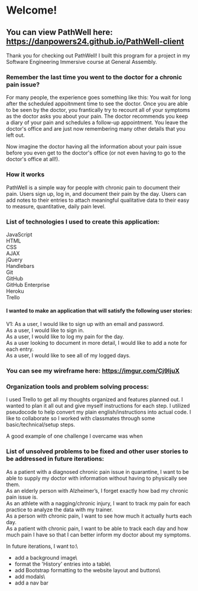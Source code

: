 
# Welcome! #

## You can **view PathWell** here: https://danpowers24.github.io/PathWell-client #

Thank you for checking out PathWell! I built this program for a project in my Software Engineering Immersive course at General Assembly.

### Remember the last time you went to the doctor for a chronic pain issue? ###

For many people, the experience goes something like this: You wait for long after the scheduled appoitnment time to see the doctor. Once you are able to be seen by the doctor, you frantically try to recount all of your symptoms as the doctor asks you about your pain. The doctor recommends you keep a diary of your pain and schedules a follow-up appointment. You leave the doctor's office and are just now remembering many other details that you left out.

Now imagine the doctor having all the information about your pain issue before you even get to the doctor's office (or not even having to go to the doctor's office at all!).

### How it works ###

PathWell is a simple way for people with chronic pain to document their pain. Users sign up, log in, and document their pain by the day. Users can add notes to their entries to attach meaningful qualitative data to their easy to measure, quantitative, daily pain level.

### **List of technologies** I used to create this application:
JavaScript\
HTML\
CSS\
AJAX\
jQuery\
Handlebars\
Git\
GitHub\
GitHub Enterprise\
Heroku\
Trello

#### I wanted to make an application that will satisfy the following **user stories**:
V1:
As a user, I would like to sign up with an email and password.\
As a user, I would like to sign in.\
As a user, I would like to log my pain for the day.\
As a user looking to document in more detail, I would like to add a note for each entry.\
As a user, I would like to see all of my logged days.

### You can see my **wireframe** here: https://imgur.com/Cj9IjuX #

### Organization tools and **problem solving process**: #

I used Trello to get all my thoughts organized and features planned out. I wanted to plan it all out and give myself instructions for each step. I utilized pseudocode to help convert my plain english/instructions into actual code. I like to collaborate so I worked with classmates through some basic/technical/setup steps.

A good example of one challenge I overcame was when

### List of **unsolved problems** to be fixed and **other user stories** to be addressed in future iterations: #

As a patient with a diagnosed chronic pain issue in quarantine, I want to be able to supply my doctor with information without having to physically see them.\
As an elderly person with Alzheimer’s, I forget exactly how bad my chronic pain issue is.\
As an athlete with a nagging/chronic injury, I want to track my pain for each practice to analyze the data with my trainer.\
As a person with chronic pain, I want to see how much it actually hurts each day.\
As a patient with chronic pain, I want to be able to track each day and how much pain I have so that I can better inform my doctor about my symptoms.

In future iterations, I want to:\
- add a background image\
- format the 'History' entries into a table\
- add Bootstrap formatting to the website layout and buttons\
- add modals\
- add a nav bar
